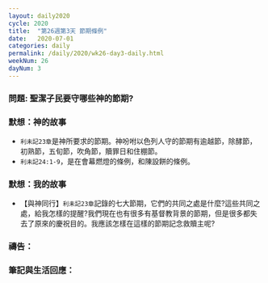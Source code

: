 ```yaml
---
layout: daily2020
cycle: 2020
title:  "第26週第3天 節期條例"
date:   2020-07-01
categories: daily
permalink: /daily/2020/wk26-day3-daily.html
weekNum: 26
dayNum: 3
---
```


### 問題: 聖潔子民要守哪些神的節期?

### 默想：神的故事 

+ `利未記23章`是神所要求的節期。神吩咐以色列人守的節期有逾越節，除酵節，初熟節，五旬節，吹角節，贖罪日和住棚節。
+ `利未記24:1-9`，是在會幕燃燈的條例，和陳設餅的條例。

### 默想：我的故事 

+ 【與神同行】`利未記23章`記錄的七大節期，它們的共同之處是什麼?這些共同之處，給我怎樣的提醒?我們現在也有很多有基督教背景的節期，但是很多都失去了原來的慶祝目的。我應該怎樣在這樣的節期記念救贖主呢?

### 禱告：

### 筆記與生活回應：

